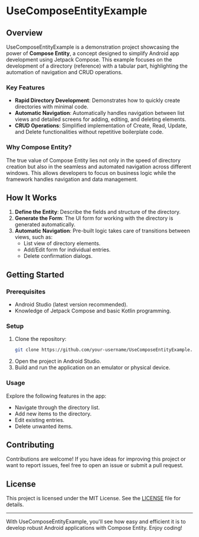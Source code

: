 # UseComposeEntityExample

## Overview
UseComposeEntityExample is a demonstration project showcasing the power of **Compose Entity**, a concept designed to simplify Android app development using Jetpack Compose. This example focuses on the development of a directory (reference) with a tabular part, highlighting the automation of navigation and CRUD operations.

### Key Features
- **Rapid Directory Development**: Demonstrates how to quickly create directories with minimal code.
- **Automatic Navigation**: Automatically handles navigation between list views and detailed screens for adding, editing, and deleting elements.
- **CRUD Operations**: Simplified implementation of Create, Read, Update, and Delete functionalities without repetitive boilerplate code.

### Why Compose Entity?
The true value of Compose Entity lies not only in the speed of directory creation but also in the seamless and automated navigation across different windows. This allows developers to focus on business logic while the framework handles navigation and data management.

## How It Works
1. **Define the Entity**: Describe the fields and structure of the directory.
2. **Generate the Form**: The UI form for working with the directory is generated automatically.
3. **Automatic Navigation**: Pre-built logic takes care of transitions between views, such as:
   - List view of directory elements.
   - Add/Edit form for individual entries.
   - Delete confirmation dialogs.

## Getting Started
### Prerequisites
- Android Studio (latest version recommended).
- Knowledge of Jetpack Compose and basic Kotlin programming.

### Setup
1. Clone the repository:
   ```bash
   git clone https://github.com/your-username/UseComposeEntityExample.git
   ```
2. Open the project in Android Studio.
3. Build and run the application on an emulator or physical device.

### Usage
Explore the following features in the app:
- Navigate through the directory list.
- Add new items to the directory.
- Edit existing entries.
- Delete unwanted items.

## Contributing
Contributions are welcome! If you have ideas for improving this project or want to report issues, feel free to open an issue or submit a pull request.

## License
This project is licensed under the MIT License. See the [LICENSE](https://github.com/your-username/UseComposeEntityExample/blob/main/LICENSE) file for details.

---

With UseComposeEntityExample, you'll see how easy and efficient it is to develop robust Android applications with Compose Entity. Enjoy coding!


